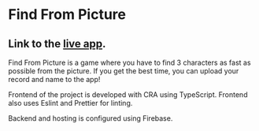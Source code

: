 # Find From Picture

## Link to the [live app](https://find-from-picture.web.app/).

Find From Picture is a game where you have to find 3 characters as fast as possible from the picture. If you get the best time, you can upload your record and name to the app!

Frontend of the project is developed with CRA using TypeScript. Frontend also uses Eslint and Prettier for linting.

Backend and hosting is configured using Firebase.
